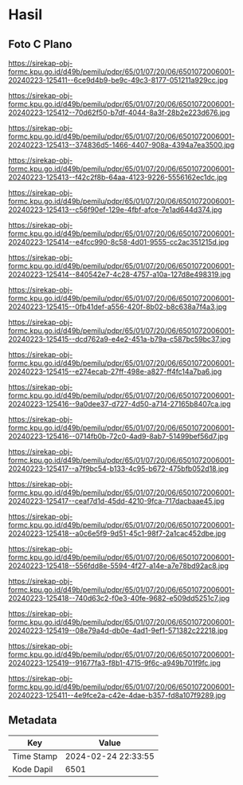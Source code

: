 # Hasil

## Foto C Plano

https://sirekap-obj-formc.kpu.go.id/d49b/pemilu/pdpr/65/01/07/20/06/6501072006001-20240223-125411--6ce9d4b9-be9c-49c3-8177-051211a929cc.jpg

https://sirekap-obj-formc.kpu.go.id/d49b/pemilu/pdpr/65/01/07/20/06/6501072006001-20240223-125412--70d62f50-b7df-4044-8a3f-28b2e223d676.jpg

https://sirekap-obj-formc.kpu.go.id/d49b/pemilu/pdpr/65/01/07/20/06/6501072006001-20240223-125413--374836d5-1466-4407-908a-4394a7ea3500.jpg

https://sirekap-obj-formc.kpu.go.id/d49b/pemilu/pdpr/65/01/07/20/06/6501072006001-20240223-125413--f42c2f8b-64aa-4123-9226-5556162ec1dc.jpg

https://sirekap-obj-formc.kpu.go.id/d49b/pemilu/pdpr/65/01/07/20/06/6501072006001-20240223-125413--c56f90ef-129e-4fbf-afce-7e1ad644d374.jpg

https://sirekap-obj-formc.kpu.go.id/d49b/pemilu/pdpr/65/01/07/20/06/6501072006001-20240223-125414--e4fcc990-8c58-4d01-9555-cc2ac351215d.jpg

https://sirekap-obj-formc.kpu.go.id/d49b/pemilu/pdpr/65/01/07/20/06/6501072006001-20240223-125414--840542e7-4c28-4757-a10a-127d8e498319.jpg

https://sirekap-obj-formc.kpu.go.id/d49b/pemilu/pdpr/65/01/07/20/06/6501072006001-20240223-125415--0fb41def-a556-420f-8b02-b8c638a7f4a3.jpg

https://sirekap-obj-formc.kpu.go.id/d49b/pemilu/pdpr/65/01/07/20/06/6501072006001-20240223-125415--dcd762a9-e4e2-451a-b79a-c587bc59bc37.jpg

https://sirekap-obj-formc.kpu.go.id/d49b/pemilu/pdpr/65/01/07/20/06/6501072006001-20240223-125415--e274ecab-27ff-498e-a827-ff4fc14a7ba6.jpg

https://sirekap-obj-formc.kpu.go.id/d49b/pemilu/pdpr/65/01/07/20/06/6501072006001-20240223-125416--9a0dee37-d727-4d50-a714-27165b8407ca.jpg

https://sirekap-obj-formc.kpu.go.id/d49b/pemilu/pdpr/65/01/07/20/06/6501072006001-20240223-125416--0714fb0b-72c0-4ad9-8ab7-51499bef56d7.jpg

https://sirekap-obj-formc.kpu.go.id/d49b/pemilu/pdpr/65/01/07/20/06/6501072006001-20240223-125417--a7f9bc54-b133-4c95-b672-475bfb052d18.jpg

https://sirekap-obj-formc.kpu.go.id/d49b/pemilu/pdpr/65/01/07/20/06/6501072006001-20240223-125417--ceaf7d1d-45dd-4210-9fca-717dacbaae45.jpg

https://sirekap-obj-formc.kpu.go.id/d49b/pemilu/pdpr/65/01/07/20/06/6501072006001-20240223-125418--a0c6e5f9-9d51-45c1-98f7-2a1cac452dbe.jpg

https://sirekap-obj-formc.kpu.go.id/d49b/pemilu/pdpr/65/01/07/20/06/6501072006001-20240223-125418--556fdd8e-5594-4f27-a14e-a7e78bd92ac8.jpg

https://sirekap-obj-formc.kpu.go.id/d49b/pemilu/pdpr/65/01/07/20/06/6501072006001-20240223-125418--740d63c2-f0e3-40fe-9682-e509dd5251c7.jpg

https://sirekap-obj-formc.kpu.go.id/d49b/pemilu/pdpr/65/01/07/20/06/6501072006001-20240223-125419--08e79a4d-db0e-4ad1-9ef1-571382c22218.jpg

https://sirekap-obj-formc.kpu.go.id/d49b/pemilu/pdpr/65/01/07/20/06/6501072006001-20240223-125419--91677fa3-f8b1-4715-9f6c-a949b701f9fc.jpg

https://sirekap-obj-formc.kpu.go.id/d49b/pemilu/pdpr/65/01/07/20/06/6501072006001-20240223-125411--4e9fce2a-c42e-4dae-b357-fd8a107f9289.jpg


## Metadata

| Key        | Value               |
| ---------- | ------------------- |
| Time Stamp | 2024-02-24 22:33:55 |
| Kode Dapil | 6501                |



